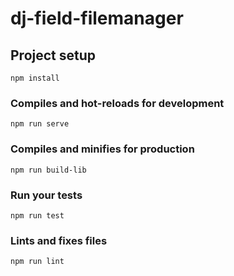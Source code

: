 # dj-field-filemanager

## Project setup
```
npm install
```

### Compiles and hot-reloads for development
```
npm run serve
```

### Compiles and minifies for production
```
npm run build-lib
```

### Run your tests
```
npm run test
```

### Lints and fixes files
```
npm run lint
```
